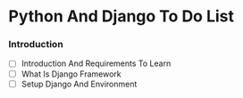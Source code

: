 # Python And Django To Do List

### Introduction 

- [ ] Introduction And Requirements To Learn
- [ ] What Is Django Framework
- [ ] Setup Django And Environment
